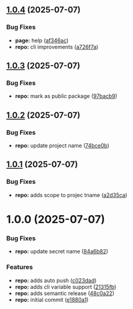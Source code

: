## [1.0.4](https://github.com/asibilia/commit/compare/v1.0.3...v1.0.4) (2025-07-07)


### Bug Fixes

* **page:** help ([af346ac](https://github.com/asibilia/commit/commit/af346aca14cd02363683fa93607b5290d852f7f7))
* **repo:** cli improvements ([a726f7a](https://github.com/asibilia/commit/commit/a726f7a763bca81dc259c3342b6670d18eb4d34c))

## [1.0.3](https://github.com/asibilia/commit/compare/v1.0.2...v1.0.3) (2025-07-07)


### Bug Fixes

* **repo:** mark as public package ([97bacb9](https://github.com/asibilia/commit/commit/97bacb9ddf02620a3d3e85f7b67d14d41ff34f63))

## [1.0.2](https://github.com/asibilia/commit/compare/v1.0.1...v1.0.2) (2025-07-07)


### Bug Fixes

* **repo:** update project name ([74bce0b](https://github.com/asibilia/commit/commit/74bce0b7b48f14b7344c655762781ab16d3208d8))

## [1.0.1](https://github.com/asibilia/commit/compare/v1.0.0...v1.0.1) (2025-07-07)

### Bug Fixes

* **repo:** adds scope to projec tname ([a2d35ca](https://github.com/asibilia/commit/commit/a2d35ca2789608fbe6e8a902aecd78a8477d92bc))

# 1.0.0 (2025-07-07)

### Bug Fixes

* **repo:** update secret name ([84a6b82](https://github.com/asibilia/commit/commit/84a6b82cec972ab877ca55359d93033a4c754341))

### Features

* **repo:** adds auto push ([c023dad](https://github.com/asibilia/commit/commit/c023dad8c5ef7ad368b782bd166cdafc75fd32b2))
* **repo:** adds cli variable support ([21315fb](https://github.com/asibilia/commit/commit/21315fb7098074e1877b5b5e89b45a511e518643))
* **repo:** adds semantic release ([48c0a22](https://github.com/asibilia/commit/commit/48c0a226778f62bf21be45222a1812a6e0dcdca4))
* **repo:** initial commit ([e1880a1](https://github.com/asibilia/commit/commit/e1880a18915ea17d222cbaeeb3635f53c56fb17d))
